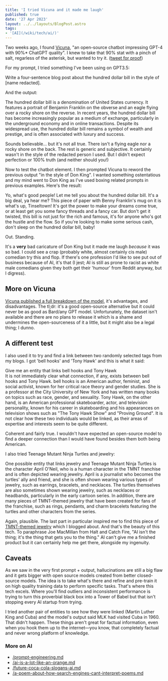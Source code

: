 ```yaml
---
title: 'I tried Vicuna and it made me laugh'
published: true
date: '27 Apr 2023'
layout: ../../layouts/BlogPost.astro
tags:
- '[AI](/wiki/tech/ai/)'
---
```


Two weeks ago, I found [Vicuna](https://chat.lmsys.org/), "an open-source chatbot impressing GPT-4 with 90%* ChatGPT quality". I knew to take that 90% stat with a pinch of salt, regarless of the asterisk, but wanted to try it. ([tweet for proof](https://twitter.com/LukeDavisSEO/status/1646540360670228482))

For my prompt, I tried something I've been using on GPT3.5:

<div class="prompt-box">Write a four-sentence blog post about the hundred dollar bill in the style of [name redacted].</div>

And the output:

<div class="output-box">The hundred dollar bill is a denomination of United States currency. It features a portrait of Benjamin Franklin on the obverse and an eagle flying over a rocky shore on the reverse. In recent years, the hundred dollar bill has become increasingly popular as a medium of exchange, particularly in the underground economy and in online transactions. Despite its widespread use, the hundred dollar bill remains a symbol of wealth and prestige, and is often associated with luxury and success.</div>

Sounds believable... but it's not all true. There isn't a flying eagle nor a rocky shore on the back. The rest is generic and subjective. It certainly wasn't in the style of the redacted person I used. But I didn't expect perfection or 100% truth (and neither should you!)

Now to test the chatbot element. I then prompted Vicuna to reword the previous output "in the style of Don King". I wanted something ostentatious and my mind went to Don King as I've used boxing related prompts in previous examples. Here's the result:

<div class="output-box">Yo, what's good people! Let me tell you about the hundred dollar bill. It's a big deal, ya hear me? This piece of paper with Benny Franklin's mug on it is what's up, Tinseltown! It's got the power to make your dreams come true, or at least get you some fancy threads and a fancy car. But don't get it twisted, this bill is not just for the rich and famous, it's for anyone who's got the hustle and the flow. So if you're looking to make some serious cash, don't sleep on the hundred dollar bill, baby!</div>

Out. Standing.

It's a **very** bad caricature of Don King but it made me laugh _because_ it was so bad. I could see a crap (probably white, almost certainly cis male) comedian try this and flop. If there's one profession I'd like to see put out of business because of AI, it's that (I jest; AI is still as prone to racist as white male comedians given they both get their 'humour' from Reddit anyway, but I digress).

## More on Vicuna

[Vicuna published a full breakdown of the model](https://lmsys.org/blog/2023-03-30-vicuna/), it's advantages, and disadvantages. The tl;dr: it's a good open-source alternative but it could never be as good as Bard/any GPT model. Unfortunately, the dataset isn't available and there are no plans to release it which is a shame and undermines the open-sourceness of it a little, but it might also be a legal thing; I dunno.

## A different test

I also used it to try and find a link between two randomly selected tags from my blogs. I got 'bell hooks' and 'Tony Hawk' and this is what it said:

<div class="prompt-box">Give me an entity that links bell hooks and Tony Hawk</div>
<div class="output-box">It is not immediately clear what connection, if any, exists between bell hooks and Tony Hawk. bell hooks is an American author, feminist, and social activist, known for her
critical race theory and gender studies. She is a professor at the City University of New York and has written many books on topics such as race, gender, and sexuality. Tony
Hawk, on the other hand, is an American professional skateboarder, actor, and television personality, known for his career in skateboarding and his appearances on
television shows such as "The Tony Hawk Show" and "Proving Ground". It is not clear how these two individuals would be linked, as their areas of expertise and interests
seem to be quite different.</div>

Coherent and fairly true. I wouldn't have expected an open-source model to find a deeper connection than I would have found besides them both being American.

I also tried Teenage Mutant Ninja Turtles and jewelry:

<div class="output-box">One possible entity that links jewelry and Teenage Mutant Ninja Turtles is the character April O'Neil, who is a human character in the TMNT franchise and is often depicted wearing jewelry. April is a journalist who becomes the turtles' ally and friend, and she is often shown wearing various types of jewelry, such as earrings, bracelets, and necklaces. The turtles themselves are also sometimes shown wearing jewelry, such as necklaces or headbands, particularly in the early cartoon series. In addition, there are many pieces of TMNT-themed jewelry that have been created for fans of the franchise, such as rings, pendants, and charm bracelets featuring the turtles and other characters from the series.</div>

Again, plausible. The last part in particular inspired me to find this piece of [TMNT-themed jewelry](https://cultrface.co.uk/check-out-this-iced-tmnt-pendant/) which I blogged about. And that's the beauty of this tech. To paraphrase Joe MacMillan from Halt and Catch Fire, "AI isn't the thing; it's the thing that gets you to the thing." AI can't give me a finished product but it can certainly help me get there, alongside my ingenuity.

## Caveats

As we saw in the very first prompt + output, hallucinations are still a big flaw and it gets bigger with open source models created from better closed-source models. The idea is to take what's there and refine and pre-train it on high quality training data to perform specific tasks. That's where this tech excels. Where you'll find outliers and inconsistent performance is trying to turn this proverbial black box into a Tower of Babel but that isn't stopping every AI startup from trying.

I tried another pair of entities to see how they were linked (Martin Luther King and Cuba) and the model's output said MLK had visited Cuba in 1960. That didn't happen. These things aren't great for factual information, even when you hook them up to the internet—you know, that completely factual and never wrong platform of knowledge.

### More on AI

* [/prompt-engineering.md](/post/prompt-engineering/)
* [/ai-is-a-lot-like-an-orange.md](/post/ai-is-a-lot-like-an-orange/)
* [/future-coca-cola-slogans-ai.md](/post/future-coca-cola-slogans-ai/)
* [/a-poem-about-how-search-engines-cant-interpret-poems.md](/post/a-poem-about-how-search-engines-cant-interpret-poems/)